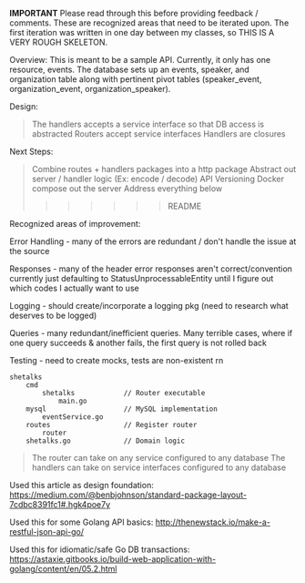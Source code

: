 
**IMPORTANT**
Please read through this before providing feedback / comments. These are recognized 
areas that need to be iterated upon. The first iteration was written in one day between
my classes, so THIS IS A VERY ROUGH SKELETON.

Overview: 
This is meant to be a sample API. Currently, it only has one resource, events.
The database sets up an events, speaker, and organization table along with pertinent
pivot tables (speaker_event, organization_event, organization_speaker). 

Design:
> The handlers accepts a service interface so that DB access is abstracted
> Routers accept service interfaces 
> Handlers are closures

Next Steps:
> Combine routes + handlers packages into a http package
> Abstract out server / handler logic (Ex: encode / decode)
> API Versioning
> Docker compose out the server
> Address everything below
>>>>>>> README

Recognized areas of improvement:

Error Handling 	- many of the errors are redundant / don't handle the issue at the source

Responses		- many of the header error responses aren't correct/convention currently just
                  defaulting to StatusUnprocessableEntity until I figure out which codes I 
                  actually want to use

Logging 		- should create/incorporate a logging pkg (need to research what deserves 
				  to be logged)

Queries 		- many redundant/inefficient queries. Many terrible cases, where if one 
                  query succeeds & another fails, the first query is not rolled back

Testing			- need to create mocks, tests are non-existent rn

```
shetalks
	cmd
		shetalks			// Router executable 
			main.go
	mysql					// MySQL implementation
		eventService.go
	routes					// Register router
		router
	shetalks.go 			// Domain logic
```



> The router can take on any service configured to any database
> The handlers can take on service interfaces configured to any database 

Used this article as design foundation: 
https://medium.com/@benbjohnson/standard-package-layout-7cdbc8391fc1#.hgk4poe7y

Used this for some Golang API basics: 
http://thenewstack.io/make-a-restful-json-api-go/

Used this for idiomatic/safe Go DB transactions:
https://astaxie.gitbooks.io/build-web-application-with-golang/content/en/05.2.html
